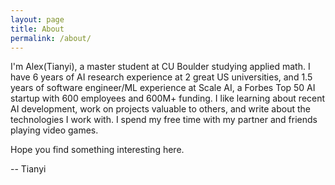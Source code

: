 ```yaml
---
layout: page
title: About
permalink: /about/
---
```


I'm Alex(Tianyi), a master student at CU Boulder studying applied math. I have 6 years of AI research experience at 2 great US universities, and 1.5 years of software engineer/ML experience at Scale AI, a Forbes Top 50 AI startup with 600 employees and 600M+ funding. I like learning about recent AI development, work on projects valuable to others, and write about the technologies I work with. I spend my free time with my partner and friends playing video games.

Hope you find something interesting here.

-- Tianyi
